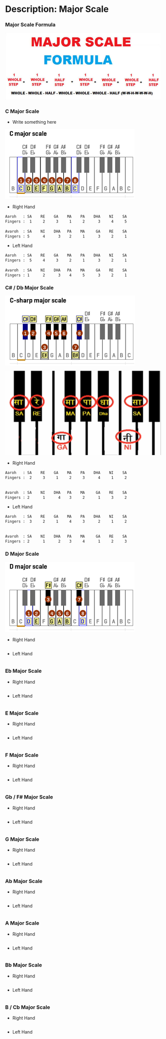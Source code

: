 # Description: Major Scale

### Major Scale Formula

![](images/major-scale-01-formula.jpg)

### C Major Scale
* Write something here

![](images/major-scale-02-c-major-scale.png)

* Right Hand
```
Aaroh   : SA    RE    GA    MA    PA    DHA    NI    SA
Fingers :  1     2     3     1     2      3     4     5

Avaroh  : SA    NI    DHA   PA    MA     GA    RE    SA
Fingers : 5      4      3    2     1      3     2     1
```

* Left Hand
```
Aaroh   : SA    RE    GA    MA    PA    DHA    NI    SA
Fingers :  5     4     3     2     1      3     2     1

Avaroh  : SA    NI    DHA   PA    MA     GA    RE    SA
Fingers : 1      2      3    4     5      3     2     1
```

### C# / Db Major Scale
![](images/major-scale-03-c-sharp-major-scale.png)

![](images/major-scale-03-c-sharp-major-scale-indian.png)

* Right Hand
```
Aaroh   : SA    RE    GA    MA    PA    DHA    NI    SA
Fingers :  2     3     1     2     3      4     1     2


Avaroh  : SA    NI    DHA   PA    MA     GA    RE    SA
Fingers : 2      1      4    3     2      1     3     2
```
* Left Hand
```
Aaroh   : SA    RE    GA    MA    PA    DHA    NI    SA
Fingers :  3     2     1     4     3      2     1     2


Avaroh  : SA    NI    DHA   PA    MA     GA    RE    SA
Fingers : 2      1      2    3     4      1     2     3
```

### D Major Scale
![](images/major-scale-04-d-major-scale.png)

* Right Hand
```

```
* Left Hand
```

```

### Eb Major Scale
* Right Hand
```

```
* Left Hand
```

```

### E Major Scale
* Right Hand
```

```
* Left Hand
```

```

### F Major Scale
* Right Hand
```

```
* Left Hand
```

```

### Gb / F# Major Scale
* Right Hand
```

```
* Left Hand
```

```

### G Major Scale
* Right Hand
```

```
* Left Hand
```

```

### Ab Major Scale
* Right Hand
```

```
* Left Hand
```

```

### A Major Scale
* Right Hand
```

```
* Left Hand
```

```

### Bb Major Scale
* Right Hand
```

```
* Left Hand
```

```

### B / Cb Major Scale
* Right Hand
```

```
* Left Hand
```

```
